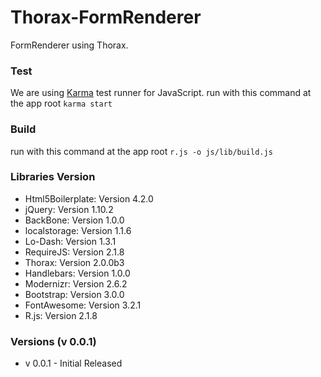 Thorax-FormRenderer
===================

FormRenderer using Thorax.

### Test

We are using [Karma](http://karma-runner.github.io/0.8/index.html) test runner for JavaScript.
run with this command at the app root `karma start`

### Build

run with this command at the app root `r.js -o js/lib/build.js`

### Libraries Version

* Html5Boilerplate: Version 4.2.0
* jQuery: Version 1.10.2
* BackBone: Version 1.0.0
* localstorage: Version 1.1.6
* Lo-Dash: Version 1.3.1
* RequireJS: Version 2.1.8
* Thorax: Version 2.0.0b3
* Handlebars: Version 1.0.0
* Modernizr: Version 2.6.2
* Bootstrap: Version 3.0.0
* FontAwesome: Version 3.2.1
* R.js: Version 2.1.8

### Versions (v 0.0.1)

* v 0.0.1 - Initial Released